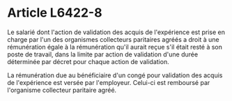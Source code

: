 # Article L6422-8

Le salarié dont l'action de validation des acquis de l'expérience est prise en charge par l'un des organismes collecteurs paritaires agréés a droit à une rémunération égale à la rémunération qu'il aurait reçue s'il était resté à son poste de travail, dans la limite par action de validation d'une durée déterminée par décret pour chaque action de validation.

La rémunération due au bénéficiaire d'un congé pour validation des acquis de l'expérience est versée par l'employeur. Celui-ci est remboursé par l'organisme collecteur paritaire agréé.